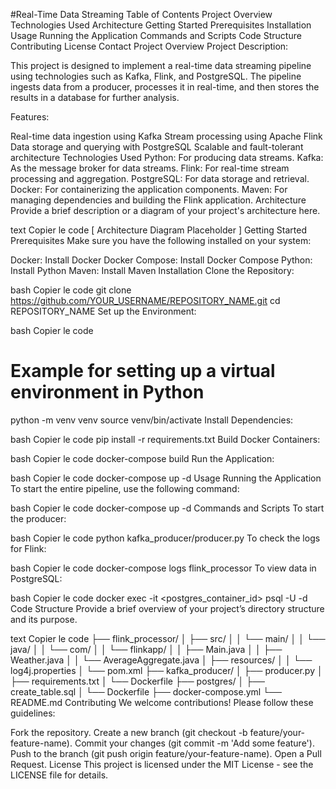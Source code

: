 #Real-Time Data Streaming
Table of Contents
Project Overview
Technologies Used
Architecture
Getting Started
Prerequisites
Installation
Usage
Running the Application
Commands and Scripts
Code Structure
Contributing
License
Contact
Project Overview
Project Description:

This project is designed to implement a real-time data streaming pipeline using technologies such as Kafka, Flink, and PostgreSQL. The pipeline ingests data from a producer, processes it in real-time, and then stores the results in a database for further analysis.

Features:

Real-time data ingestion using Kafka
Stream processing using Apache Flink
Data storage and querying with PostgreSQL
Scalable and fault-tolerant architecture
Technologies Used
Python: For producing data streams.
Kafka: As the message broker for data streams.
Flink: For real-time stream processing and aggregation.
PostgreSQL: For data storage and retrieval.
Docker: For containerizing the application components.
Maven: For managing dependencies and building the Flink application.
Architecture
Provide a brief description or a diagram of your project's architecture here.

text
Copier le code
[ Architecture Diagram Placeholder ]
Getting Started
Prerequisites
Make sure you have the following installed on your system:

Docker: Install Docker
Docker Compose: Install Docker Compose
Python: Install Python
Maven: Install Maven
Installation
Clone the Repository:

bash
Copier le code
git clone https://github.com/YOUR_USERNAME/REPOSITORY_NAME.git
cd REPOSITORY_NAME
Set up the Environment:

bash
Copier le code
# Example for setting up a virtual environment in Python
python -m venv venv
source venv/bin/activate
Install Dependencies:

bash
Copier le code
pip install -r requirements.txt
Build Docker Containers:

bash
Copier le code
docker-compose build
Run the Application:

bash
Copier le code
docker-compose up -d
Usage
Running the Application
To start the entire pipeline, use the following command:

bash
Copier le code
docker-compose up -d
Commands and Scripts
To start the producer:

bash
Copier le code
python kafka_producer/producer.py
To check the logs for Flink:

bash
Copier le code
docker-compose logs flink_processor
To view data in PostgreSQL:

bash
Copier le code
docker exec -it <postgres_container_id> psql -U <username> -d <database>
Code Structure
Provide a brief overview of your project’s directory structure and its purpose.

text
Copier le code
├── flink_processor/
│   ├── src/
│   │   └── main/
│   │       └── java/
│   │           └── com/
│   │               └── flinkapp/
│   │                   ├── Main.java
│   │                   ├── Weather.java
│   │                   └── AverageAggregate.java
│   ├── resources/
│   │   └── log4j.properties
│   └── pom.xml
├── kafka_producer/
│   ├── producer.py
│   ├── requirements.txt
│   └── Dockerfile
├── postgres/
│   ├── create_table.sql
│   └── Dockerfile
├── docker-compose.yml
└── README.md
Contributing
We welcome contributions! Please follow these guidelines:

Fork the repository.
Create a new branch (git checkout -b feature/your-feature-name).
Commit your changes (git commit -m 'Add some feature').
Push to the branch (git push origin feature/your-feature-name).
Open a Pull Request.
License
This project is licensed under the MIT License - see the LICENSE file for details.

